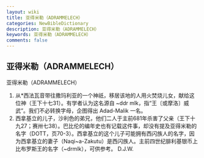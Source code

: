 ```yaml
---
layout: wiki
title: 亚得米勒（ADRAMMELECH）
categories: NewBibleDictionary
description: 亚得米勒（ADRAMMELECH）
keywords: 亚得米勒（ADRAMMELECH）
comments: false
---
```


## 亚得米勒（ADRAMMELECH）



亚得米勒（ADRAMMELECH）
1. 从*西法瓦音带往撒玛利亚的一个神祇，移居该地的人用火焚烧儿女，献给这位神（王下十七31）。有学者认为这名源自 ~ddr mlk，指“王〔或摩洛〕威武”。我们不必转换字母，企图得出 Adad-Malik 一名。
2. 西拿基立的儿子，沙利色的弟兄，他们二人于主前681年杀害了父亲（王下十九27；赛卅七38）。巴比伦的编年史也有记载这件事，却没有提及亚得米勒的名字（DOTT，页70-3）。西拿基立的这个儿子可能拥有西闪族人的名字，因为西拿基立的妻子（Naqi~a-Zakutu）是西闪族人。主前四世纪腓利基银币上比布罗斯王的名字（~drmlk），可供参考。
D.J.W.




